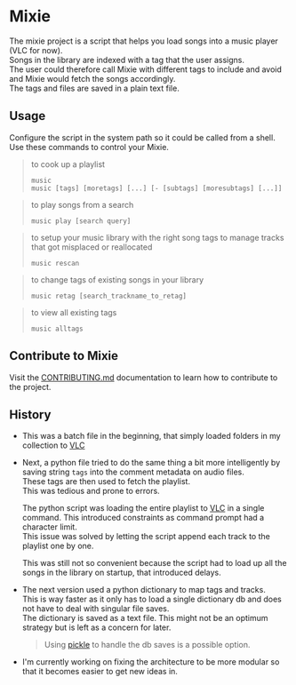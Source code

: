# Mixie

The mixie project is a script that helps you load songs into a music player (VLC for now).  
Songs in the library are indexed with a tag that the user assigns.  
The user could therefore call Mixie with different tags to include and avoid and Mixie would fetch the songs accordingly.  
The tags and files are saved in a plain text file.  

## Usage

Configure the script in the system path so it could be called from a shell.  
Use these commands to control your Mixie.

> to cook up a playlist
>
> ```shell
> music
> music [tags] [moretags] [...] [- [subtags] [moresubtags] [...]]
> ```

> to play songs from a search
>
> ```shell
> music play [search query]
> ```  

> to setup your music library with the right song tags
> to manage tracks that got misplaced or reallocated
>
> ```shell
> music rescan
> ```

> to change tags of existing songs in your library
>
> ```shell
> music retag [search_trackname_to_retag]
> ```

> to view all existing tags
>
> ```shell
> music alltags
> ```

## Contribute to Mixie

Visit the [CONTRIBUTING.md](./CONTRIBUTING.md) documentation to learn how to contribute to the project.

## History

* This was a batch file in the beginning, that simply loaded folders in my collection to [VLC](https://www.videolan.org/vlc/)
* Next, a python file tried to do the same thing a bit more intelligently by saving string `tags` into the comment metadata on audio files.  
  These tags are then used to fetch the playlist.  
  This was tedious and prone to errors.  

  The python script was loading the entire playlist to [VLC](https://www.videolan.org/vlc/) in a single command. This introduced constraints as command prompt had a character limit.  
  This issue was solved by letting the script append each track to the playlist one by one.  

  This was still not so convenient because the script had to load up all the songs in the library on startup, that introduced delays.
* The next version used a python dictionary to map tags and tracks.  
  This is way faster as it only has to load a single dictionary db and does not have to deal with singular file saves.  
  The dictionary is saved as a text file. This might not be an optimum strategy but is left as a concern for later.  
  > Using [pickle](https://docs.python.org/3/library/pickle.html) to handle the db saves is a possible option.  
* I'm currently working on fixing the architecture to be more modular so that it becomes easier to get new ideas in.  

